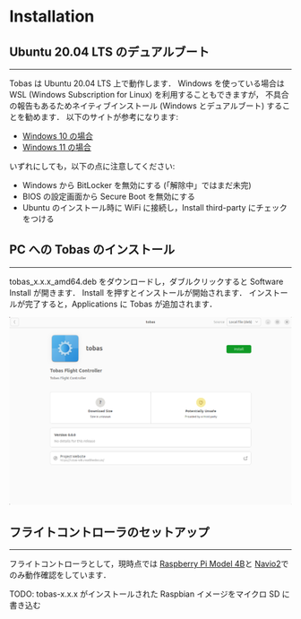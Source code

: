 # Installation

## Ubuntu 20.04 LTS のデュアルブート

---

Tobas は Ubuntu 20.04 LTS 上で動作します．
Windows を使っている場合は WSL (Windows Subscription for Linux) を利用することもできますが，
不具合の報告もあるためネイティブインストール (Windows とデュアルブート) することを勧めます．
以下のサイトが参考になります:

- <a href=https://guminote.sakura.ne.jp/archives/233 target="_blank">Windows 10 の場合</a>
- <a href=https://jp.minitool.com/partition-disk/windows-11-and-linux-dual-boot.html target="_blank">Windows 11 の場合</a>

いずれにしても，以下の点に注意してください:

- Windows から BitLocker を無効にする (「解除中」ではまだ未完)
- BIOS の設定画面から Secure Boot を無効にする
- Ubuntu のインストール時に WiFi に接続し，Install third-party にチェックをつける

## PC への Tobas のインストール

---

tobas_x.x.x_amd64.deb をダウンロードし，ダブルクリックすると Software Install が開きます．
Install を押すとインストールが開始されます．
インストールが完了すると，Applications に Tobas が追加されます．

![software_install](resources/installation/software_install.png)

## フライトコントローラのセットアップ

---

フライトコントローラとして，現時点では
<a href=https://www.raspberrypi.com/products/raspberry-pi-4-model-b/ target="_blank">Raspberry Pi Model 4B</a>と
<a href=https://navio2.hipi.io/ target="_blank">Navio2</a>でのみ動作確認をしています．

TODO: tobas-x.x.x がインストールされた Raspbian イメージをマイクロ SD に書き込む
